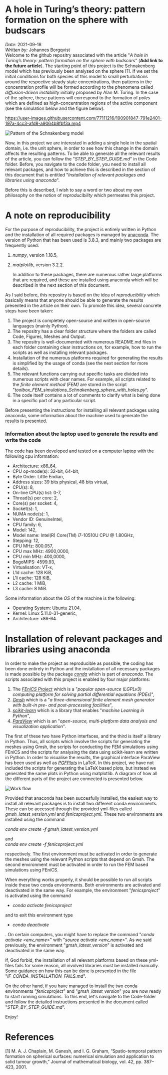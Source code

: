 # A hole in Turing’s theory: pattern formation on the sphere with budscars
*Date:* 2021-09-18<br>
*Written by:* Johannes Borgqvist<br>
Welcome to the github repositry associated with the article "*A hole in Turing’s theory: pattern formation on the sphere with budscars*" (**Add link to the future article**). The starting point of this project is the Schnakenberg model which has previously been analysed on the sphere [1]. If we set the initial conditions for both species of this model to small perturbations around the respective steady state concentrations, then patterns in the concentration profile will be formed according to the phenomena called *diffusion-driven instability* initially proposed by Alan M. Turing. In the case of the sphere, these patterns will correspond to the formation of *poles* which are defined as high-concentration regions of the active component (see the simulation below and the figure below).  



https://user-images.githubusercontent.com/77111216/190901847-791e2401-197a-4cc3-afd8-a9064b8fbf3a.mp4


![Pattern of the Schnakenberg model](./Figures/Schnakenberg_pattern_formation.png)


Now, in this project we are interested in adding a single hole in the spatial domain, i.e. the unit sphere, in order to see how this change in the domain affects the resulting patterns. To be able to generate all the relevant results of the article, you can follow the "*STEP\_BY\_STEP\_GUIDE.md*" in the Code folder. Before, you navigate to the code folder, you need to install all relevant packages, and how to achieve this is described in the section of this document that is entitled "*Installation of relevant packages and libraries using anaconda*".<br> 

Before this is described, I wish to say a word or two about my own philosophy on the notion of *reproducibility* which permeates this project.  




# A note on reproducibility
For the purpose of reproducibility, the project is entirely written in Python and the installation of all required packages is managed by [anaconda](https://docs.anaconda.com/anaconda/install/index.html). The version of Python that has been used is 3.8.3, and mainly two packages are frequently used:

1. *numpy*, version 1.18.5,
2. *matplotlib*, version 3.2.2.

	In addition to these packages, there are numerous rather large platforms that are required, and these are installed using anaconda which will be described in the next section of this document. 

As I said before, this repositry is based on the idea of *reproducibility* which basically means that anyone should be able to generate the results presented in the article on their own. To promote this idea, several concrete steps have been taken:

1. The project is completely open-source and written in open-source languages (mainly Python).
2. The repositry has a clear folder structure where the folders are called Code, Figures, Meshes and Output.
3. The repositry is well-documented with numerous README.md files in each folder containing clear instructions on, for example, how to run the scripts as well as installing relevant packages.
4. Installation of the numerous platforms required for generating the results is simplified by the usage of conda (see the next section for more details).
5. The relevant functions carrying out specific tasks are divided into numerous scripts with clear names. For example, all scripts related to the *finite element method (FEM)* are stored in the script "*toolbox\_FEM\_simulations\_Schnakenberg\_sphere\_with\_holes.py*".
6. The code itself contains a lot of comments to clarify what is being done in a specific part of any particular script. 



Before presenting the instructions for installing all relevant packages using anaconda, some information about the machine used to generate the results is presented. 

### Information about the laptop used to generate the results and write the code
The code has been developed and tested on a computer laptop with the following cpu information:

* Architecture:                    x86_64,
* CPU op-mode(s):                  32-bit, 64-bit,
* Byte Order:                      Little Endian,                                                                                                      
* Address sizes:                   39 bits physical, 48 bits virtual,                                                                                  
* CPU(s):                          8,
* On-line CPU(s) list:             0-7,
* Thread(s) per core:              2,
* Core(s) per socket:              4,
* Socket(s):                       1,
* NUMA node(s):                    1,
* Vendor ID:                       GenuineIntel,
* CPU family:                      6,
* Model:                           142,
* Model name:                      Intel(R) Core(TM) i7-10510U CPU @ 1.80GHz,
* Stepping:                        12,
* CPU MHz:                         800.057,
* CPU max MHz:                     4900,0000,
* CPU min MHz:                     400,0000,
* BogoMIPS:                        4599.93,
* Virtualisation:                  VT-x,
* L1d cache:                       128 KiB,
* L1i cache:                       128 KiB,
* L2 cache:                        1 MiB,
* L3 cache:                        8 MiB.

Some information about the *OS* of the machine is the following:

* Operating System: Ubuntu 21.04, 
* Kernel: Linux 5.11.0-31-generic,
* Architecture: x86-64.



# Installation of relevant packages and libraries using anaconda

In order to make the project as reproducible as possible, the coding has been done entirely in Python and the installation of all necessary packages is made possible by the package [*conda*](https://anaconda.org/anaconda/conda) which is part of *anaconda*. The scripts associated with this project is enabled by four major platforms:
	
1. The [*FEniCS Project*](https://fenicsproject.org/) which is a "*popular open-source (LGPLv3) computing platform for solving partial differential equations (PDEs)*",
2. [*Gmsh*](https://gmsh.info/) which is a "*a three-dimensional finite element mesh generator with built-in pre- and post-processing facilities*",
3. [*scikit-learn*](https://scikit-learn.org/stable/) which is a library that enables "*machine Learning in Python*",
4. [*ParaView*](https://www.paraview.org/) which is an "*open-source, multi-platform data analysis and visualization application*".


The first of these two have Python interfaces, and the third is itself a library in Python. Thus, all scripts which involve the scripts for generating the meshes using Gmsh, the scripts for conducting the FEM simulations using FEniCS and the scripts for analysing the data using scikit-learn are written in Python. In order to visualise the results, the graphical interface ParaView has been used as well as [*PGFPlots*](http://pgfplots.sourceforge.net/) in LaTeX. In this project, we have not included the scripts for generating the LaTeX based plots, but instead we generated the same plots in Python using matplotlib. A diagram of how all the different parts of the project are connected is presented below.  

![Work flow](./Figures/diagram.png)


Provided that anaconda has been succesfully installed, the easiest way to install all relevant packages is to install two different conda environments. These can be accessed through the provided yml-files called *gmsh\_latest\_version.yml* and *fenicsproject.yml*. These two environments are installed using the command<br>

*conda env create -f gmsh\_latest\_version.yml*<br>

and<br>
*conda env create -f fenicsproject.yml*<br>

respectively. The first environment must be activated in order to generate the meshes using the relevant Python scripts that depend on Gmsh. The second environment must be activated in order to run the FEM based simulations using FEniCS. 



When everything works properly, it should be possible to run all scripts inside these two conda environments. Both environments are activated and deactivated in the same way. For example, the environment  "*fenicsproject*" is activated using the command

* *conda activate fenicsproject*

and to exit this environment type

* *conda deactivate*<br>

. On certain computers, you might have to replace the command "*conda activate <env\_name>*" with "*source activate <env\_name>*". As we said previously, the environment "*gmsh\_latest\_version*" is activated and deactivated in the same way.<br> 


If, God forbid, the installation of all relevant platforms based on these yml-files fails for some reason, all involved libraries must be installed manually. Some guidance on how this can be done is presented in the file "*IF\_CONDA\_INSTALLATION\_FAILS.md*".<br>

On the other hand, if you have managed to install the two conda environments "*fenicsproject*" and "*gmsh\_latest\_version*" you are now ready to start running simulations. To this end, let's navigate to the Code-folder and follow the detailed instructions presented in the document called "*STEP\_BY\_STEP\_GUIDE.md*".<br>

Enjoy!

# References
[1]  M. A. J. Chaplain, M. Ganesh, and I. G. Graham, “Spatio-temporal pattern formation
on spherical surfaces: numerical simulation and application to solid tumour growth,”
Journal of mathematical biology, vol. 42, pp. 387–423, 2001. <br>


